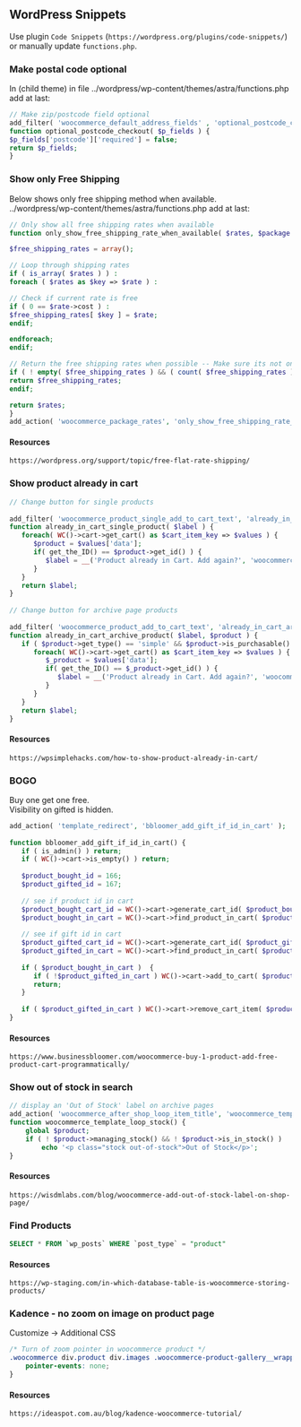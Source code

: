 ## WordPress Snippets
Use plugin `Code Snippets` (`https://wordpress.org/plugins/code-snippets/`) or manually update `functions.php`.

### Make postal code optional
In (child theme) in file ../wordpress/wp-content/themes/astra/functions.php add at last:
```php
// Make zip/postcode field optional
add_filter( 'woocommerce_default_address_fields' , 'optional_postcode_checkout' );
function optional_postcode_checkout( $p_fields ) {
$p_fields['postcode']['required'] = false;
return $p_fields;
}
```

### Show only Free Shipping 
Below shows only free shipping method when available.<br/>
../wordpress/wp-content/themes/astra/functions.php add at last:
```php
// Only show all free shipping rates when available
function only_show_free_shipping_rate_when_available( $rates, $package ) {

$free_shipping_rates = array();

// Loop through shipping rates
if ( is_array( $rates ) ) :
foreach ( $rates as $key => $rate ) :

// Check if current rate is free
if ( 0 == $rate->cost ) :
$free_shipping_rates[ $key ] = $rate;
endif;

endforeach;
endif;

// Return the free shipping rates when possible -- Make sure its not only local_pickup
if ( ! empty( $free_shipping_rates ) && ( count( $free_shipping_rates ) > 1 || ! isset( $free_shipping_rates['local_pickup'] ) ) ) :
return $free_shipping_rates;
endif;

return $rates;
}
add_action( 'woocommerce_package_rates', 'only_show_free_shipping_rate_when_available', 10, 2 );
```

#### Resources
```
https://wordpress.org/support/topic/free-flat-rate-shipping/
```

### Show product already in cart
```php
// Change button for single products
 
add_filter( 'woocommerce_product_single_add_to_cart_text', 'already_in_cart_single_product' );
function already_in_cart_single_product( $label ) {
   foreach( WC()->cart->get_cart() as $cart_item_key => $values ) {
      $product = $values['data'];
      if( get_the_ID() == $product->get_id() ) {
         $label = __('Product already in Cart. Add again?', 'woocommerce');
      }
   } 
   return $label;
}
 
// Change button for archive page products
 
add_filter( 'woocommerce_product_add_to_cart_text', 'already_in_cart_archive_product', 99, 2 );
function already_in_cart_archive_product( $label, $product ) {
   if ( $product->get_type() == 'simple' && $product->is_purchasable() && $product->is_in_stock() ) {
      foreach( WC()->cart->get_cart() as $cart_item_key => $values ) {
         $_product = $values['data'];
         if( get_the_ID() == $_product->get_id() ) {
            $label = __('Product already in Cart. Add again?', 'woocommerce');
         }
      }
   }
   return $label;
}
```
#### Resources
```
https://wpsimplehacks.com/how-to-show-product-already-in-cart/
```

### BOGO
Buy one get one free.<br/>
Visibility on gifted is hidden.
```php
add_action( 'template_redirect', 'bbloomer_add_gift_if_id_in_cart' );
 
function bbloomer_add_gift_if_id_in_cart() {
   if ( is_admin() ) return;
   if ( WC()->cart->is_empty() ) return;
 
   $product_bought_id = 166;
   $product_gifted_id = 167;
 
   // see if product id in cart
   $product_bought_cart_id = WC()->cart->generate_cart_id( $product_bought_id );
   $product_bought_in_cart = WC()->cart->find_product_in_cart( $product_bought_cart_id );
 
   // see if gift id in cart
   $product_gifted_cart_id = WC()->cart->generate_cart_id( $product_gifted_id );
   $product_gifted_in_cart = WC()->cart->find_product_in_cart( $product_gifted_cart_id );
 
   if ( $product_bought_in_cart )  {
	  if ( !$product_gifted_in_cart ) WC()->cart->add_to_cart( $product_gifted_id );  
	  return; 
   } 
     
   if ( $product_gifted_in_cart ) WC()->cart->remove_cart_item( $product_gifted_in_cart );
}
```
#### Resources
```
https://www.businessbloomer.com/woocommerce-buy-1-product-add-free-product-cart-programmatically/
```

### Show out of stock in search
```php
// display an 'Out of Stock' label on archive pages
add_action( 'woocommerce_after_shop_loop_item_title', 'woocommerce_template_loop_stock', 10 );
function woocommerce_template_loop_stock() {
    global $product;
    if ( ! $product->managing_stock() && ! $product->is_in_stock() )
        echo '<p class="stock out-of-stock">Out of Stock</p>';
}
```
#### Resources
```
https://wisdmlabs.com/blog/woocommerce-add-out-of-stock-label-on-shop-page/
```

### Find Products
```sql
SELECT * FROM `wp_posts` WHERE `post_type` = "product"
```
#### Resources
```
https://wp-staging.com/in-which-database-table-is-woocommerce-storing-products/
```

### Kadence - no zoom on image on product page
Customize -> Additional CSS
```css
/* Turn of zoom pointer in woocommerce product */
.woocommerce div.product div.images .woocommerce-product-gallery__wrapper {
    pointer-events: none;
}
```
#### Resources
```
https://ideaspot.com.au/blog/kadence-woocommerce-tutorial/
```
